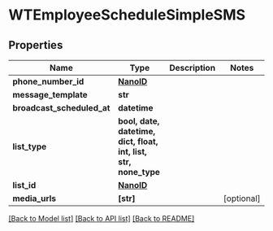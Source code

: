 # WTEmployeeScheduleSimpleSMS


## Properties
Name | Type | Description | Notes
------------ | ------------- | ------------- | -------------
**phone_number_id** | [**NanoID**](NanoID.md) |  | 
**message_template** | **str** |  | 
**broadcast_scheduled_at** | **datetime** |  | 
**list_type** | **bool, date, datetime, dict, float, int, list, str, none_type** |  | 
**list_id** | [**NanoID**](NanoID.md) |  | 
**media_urls** | **[str]** |  | [optional] 

[[Back to Model list]](../README.md#documentation-for-models) [[Back to API list]](../README.md#documentation-for-api-endpoints) [[Back to README]](../README.md)



